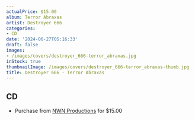 ```yaml
---
actualPrice: $15.00
album: Terror Abraxas
artist: Destroyer 666
categories:
- CD
date: '2024-06-27T05:16:33'
draft: false
images:
- /images/covers/destroyer_666-terror_abraxas.jpg
inStock: true
thumbnailImage: /images/covers/destroyer_666-terror_abraxas-thumb.jpg
title: Destroyer 666 - Terror Abraxas
---
```


## CD
* Purchase from [NWN Productions](http://shop.nwnprod.com/index.php?route=product/product&path=93&product_id=51571&sort=pd.name&order=ASC) for $15.00
